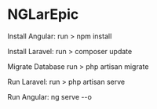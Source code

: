 # NGLarEpic

Install Angular:
run > npm install

Install Laravel:
run > composer update

Migrate Database
run > php artisan migrate

Run Laravel:
run > php artisan serve

Run Angular:
ng serve --o
